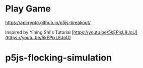 # Play Game
https://apcrypto.github.io/p5js-breakout/

Inspired by Yining Shi's Tutorial [https://youtu.be/5kEPixL8JoU](https://youtu.be/5kEPixL8JoU)
# p5js-flocking-simulation
